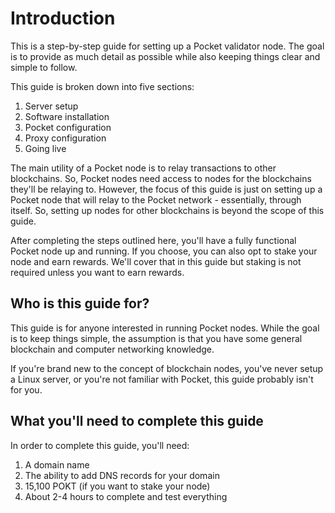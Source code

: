 # Introduction

This is a step-by-step guide for setting up a Pocket validator node. The goal is to provide as much detail as possible while also keeping things clear and simple to follow.

This guide is broken down into five sections:

1. Server setup
2. Software installation
3. Pocket configuration
4. Proxy configuration
5. Going live

The main utility of a Pocket node is to relay transactions to other blockchains. So, Pocket nodes need access to nodes for the blockchains they'll be relaying to. However, the focus of this guide is just on setting up a Pocket node that will relay to the Pocket network - essentially, through itself. So, setting up nodes for other blockchains is beyond the scope of this guide.

After completing the steps outlined here, you'll have a fully functional Pocket node up and running. If you choose, you can also opt to stake your node and earn rewards. We'll cover that in this guide but staking is not required unless you want to earn rewards.

## Who is this guide for?

This guide is for anyone interested in running Pocket nodes. While the goal is to keep things simple, the assumption is that you have some general blockchain and computer networking knowledge. 

If you're brand new to the concept of blockchain nodes, you've never setup a Linux server, or you're not familiar with Pocket, this guide probably isn't for you.

## What you'll need to complete this guide

In order to complete this guide, you'll need:

1. A domain name
2. The ability to add DNS records for your domain
3. 15,100 POKT (if you want to stake your node)
4. About 2-4 hours to complete and test everything